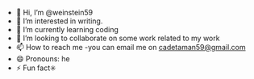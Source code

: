 - 👋 Hi, I’m @weinstein59
- 👀 I’m interested in writing.
- 🌱 I’m currently learning coding
- 💞️ I’m looking to collaborate on some work related to my work
- 📫 How to reach me -you can email me on cadetaman59@gmail.com
- 😄 Pronouns: he
- ⚡ Fun fact✳️

<!---
weinstein59/weinstein59 is a ✨ special ✨ repository because its `README.md` (this file) appears on your GitHub profile.
You can click the Preview link to take a look at your changes.
--->
